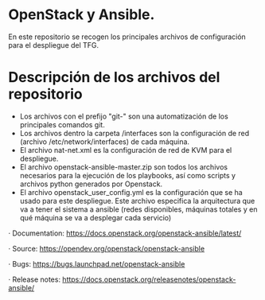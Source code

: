 # OpenStack y Ansible.
En este repositorio se recogen los principales archivos de configuración para el despliegue del TFG.
# Descripción de los archivos del repositorio
  - Los archivos con el prefijo "git-" son una automatización de los principales comandos git.
  - Los archivos dentro la carpeta /interfaces son la configuración de red (archivo /etc/network/interfaces) de cada máquina.
  - El archivo nat-net.xml es la configuración de red de KVM para el despliegue.
  - El archivo openstack-ansible-master.zip son todos los archivos necesarios para la ejecución de los playbooks, así como scripts y archivos python generados por Openstack.
  - El archivo openstack_user_config.yml es la configuración que se ha usado para este despliegue. Este archivo especifica la arquitectura que va a tener el sistema a ansible (redes disponibles, máquinas totales y en qué máquina se va a desplegar cada servicio)

· Documentation: https://docs.openstack.org/openstack-ansible/latest/

· Source: https://opendev.org/openstack/openstack-ansible

· Bugs: https://bugs.launchpad.net/openstack-ansible

· Release notes: https://docs.openstack.org/releasenotes/openstack-ansible/
